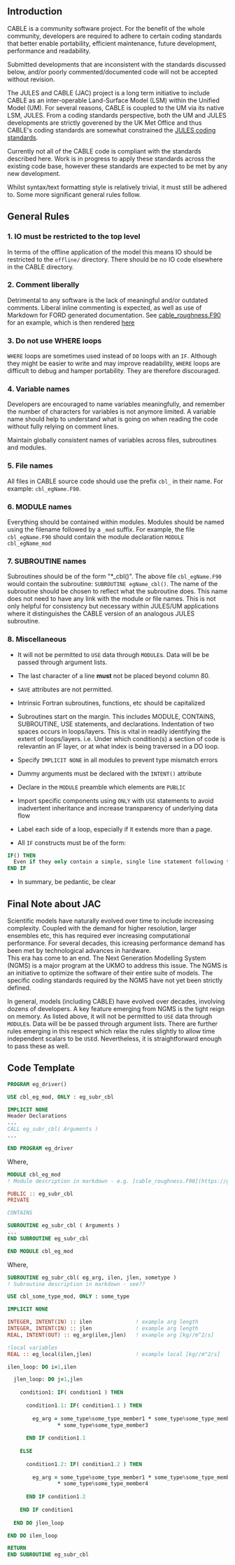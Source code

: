 
## Introduction

CABLE is a community software project. 
For the benefit of the whole community, developers are required to adhere to certain coding standards that better enable portability, efficient maintenance, future development, performance and readability. 

Submitted developments that are inconsistent with the standards discussed below, and/or poorly commented/documented code will not be accepted without revision. 

The JULES and CABLE (JAC) project is a long term initiative to include CABLE as an inter-operable Land-Surface Model (LSM) within the Unified Model (UM). For several reasons, CABLE is coupled to the UM via its native LSM, JULES. From a coding standards perspective, both the UM and JULES developments are strictly goverened by the UK Met Office and thus CABLE's coding standards are somewhat constrained the [JULES coding standards](http://jules-lsm.github.io/coding_standards/).

Currently not all of the CABLE code is compliant with the standards described here. Work is in progress to apply these standards across the existing code base, however these standards are expected to be met by any new development.

Whilst syntax/text formatting style is relatively trivial, it must still be adhered to. Some more significant general rules follow.

## General Rules

### 1. IO must be restricted to the top level

In terms of the offline application of the model this means IO should be restricted to the `offline/` directory. There should be no IO code elsewhere in the CABLE directory. 

### 2. Comment liberally

Detrimental to any software is the lack of meaningful and/or outdated comments. 
Liberal inline commenting is expected, as well as use of Markdown for FORD generated documentation. See [cable_roughness.F90](https://github.com/CABLE-LSM/CABLE/blob/main/src/science/roughness/cable_roughness.F90) for an example, which is then rendered [here](https://cable.readthedocs.io/en/latest/api/module/cable_roughness_module.html)

### 3. Do not use WHERE loops

`WHERE` loops are sometimes used instead of `DO` loops with an `IF`. Although they might be easier to write and may improve readability, `WHERE` loops are difficult to debug and hamper portability. They are therefore discouraged. 

### 4. Variable names

Developers are encouraged to name variables meaningfully, and remember the number of characters for variables is not anymore limited. A variable name should help to understand what is going on when reading the code without fully relying on comment lines. 

Maintain globally consistent names of variables across files, subroutines and modules. 

### 5. File names

All files in CABLE source code should use the prefix `cbl_` in their name.
For example: `cbl_egName.F90`. 

### 6. MODULE names

Everything should be contained within modules.
Modules should be named using the filename followed by a `_mod` suffix. For example, the file `cbl_egName.F90` should contain the module declaration `MODULE cbl_egName_mod`

### 7. SUBROUTINE names

Subroutines should be of the form "\*_cbl()". The above file `cbl_egName.F90` would contain the subroutine: `SUBROUTINE egName_cbl()`. The name of the subroutine should be chosen to reflect what the subroutine does. This name does not need to have any link with the module or file names. This is not only helpful for consistency but necessary within JULES/UM applications where it distinguishes the CABLE version of an analogous JULES subroutine. 

### 8. Miscellaneous

 * It will not be permitted to `USE` data through `MODULE`s. Data will be be passed through argument lists. 
 * The last character of a line **must** not be placed beyond column 80. 
 * `SAVE` attributes are not permitted.
 * Intrinsic Fortran subroutines, functions, etc should be capitalized
 * Subroutines start on the margin. This includes MODULE, CONTAINS, SUBROUTINE, USE statements, and declarations. Indentation of two spaces occurs in loops/layers. This is vital in readily identifying the extent of loops/layers. i.e. Under which condition(s) a section of code is relevantin an IF layer, or at what index is being traversed in a DO loop. 

 * Specify `IMPLICIT NONE` in all modules to prevent type mismatch errors 
 * Dummy arguments must be declared with the `INTENT()` attribute
 * Declare in the `MODULE` preamble which elements are `PUBLIC`
 * Import specific components using `ONLY` with `USE` statements to avoid inadvertent inheritance and
   increase transparency of underlying data flow 
 * Label each side of a loop, especially if it extends
   more than a page.
 * All `IF` constructs must be of the form:
```fortran
IF() THEN 
  Even if they only contain a simple, single line statement following the IF. 
END IF
```
 * In summary, be pedantic, be clear

## Final Note about JAC

Scientific models have naturally evolved over time to include increasing complexity. Coupled with the demand for higher resolution, larger ensembles etc, this has required ever increasing computational performance.
For several decades, this icreasing performance demand has been met by technological advances in hardware.   
This era has come to an end.
The Next Generation Modelling System (NGMS) is a major program at the UKMO to address this issue.
The NGMS is an initiative to optimize the software of their entire suite of models.
The specific coding standards required by the NGMS have not yet been strictly defined. 

In general, models (including CABLE) have evolved over decades, involving dozens of developers. A key feature emerging from NGMS is the tight reign on memory. As listed above, it will not be permitted to `USE` data through `MODULE`s. Data will be be passed through argument lists. There are further rules emerging in this respect which relax the rules slightly to allow time independent scalars to be `USE`d. Nevertheless, it is straightforward enough to pass these as well. 

## Code Template 


```fortran
PROGRAM eg_driver()

USE cbl_eg_mod, ONLY : eg_subr_cbl

IMPLICIT NONE
Header Declarations
...
CALL eg_subr_cbl( Arguments )
...

END PROGRAM eg_driver
```
Where,

```fortran
MODULE cbl_eg_mod
! Module description in markdown - e.g. [cable_roughness.F90](https://github.com/CABLE-LSM/CABLE/blob/main/src/science/roughness/cable_roughness.F90) for an example, which is then rendered [here](https://cable.readthedocs.io/en/latest/api/module/cable_roughness_module.html)

PUBLIC :: eg_subr_cbl 
PRIVATE

CONTAINS

SUBROUTINE eg_subr_cbl ( Arguments )
...
END SUBROUTINE eg_subr_cbl 

END MODULE cbl_eg_mod
```

Where,

```fortran
SUBROUTINE eg_subr_cbl( eg_arg, ilen, jlen, sometype )
! Subroutine description in markdown - see??

USE cbl_some_type_mod, ONLY : some_type

IMPLICIT NONE

INTEGER, INTENT(IN) :: ilen              ! example arg length
INTEGER, INTENT(IN) :: jlen              ! example arg length
REAL, INTENT(OUT) :: eg_arg(ilen,jlen)   ! example arg [kg//m^2/s]

!local variables
REAL :: eg_local(ilen,jlen)              ! example local [kg//m^2/s]

ilen_loop: DO i=1,ilen

  jlen_loop: DO j=1,jlen
  
    condition1: IF( condition1 ) THEN
  
      condition1.1: IF( condition1.1 ) THEN  
        
        eg_arg = some_type%some_type_member1 * some_type%some_type_member2     &
                * some_type%some_type_member3 
      
      END IF condition1.1
      
    ELSE
        
      condition1.2: IF( condition1.2 ) THEN 
      
        eg_arg = some_type%some_type_member1 * some_type%some_type_member2     &
                * some_type%some_type_member4 
      
      END IF condition1.2
                          
    END IF condition1
  
  END DO jlen_loop

END DO ilen_loop

RETURN
END SUBROUTINE eg_subr_cbl 
```
